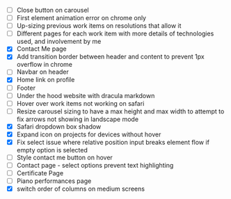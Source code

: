 - [ ] Close button on carousel
 - [ ] First element animation error on chrome only
- [ ] Up-sizing previous work items on resolutions that allow it
- [ ] Different pages for each work item with more details of technologies used, and involvement by me
- [x] Contact Me page
- [x] Add transition border between header and content to prevent 1px overflow in chrome
- [ ] Navbar on header
- [x] Home link on profile
- [ ] Footer
- [ ] Under the hood website with dracula markdown
- [ ] Hover over work items not working on safari
- [ ] Resize carousel sizing to have a max height and max width to attempt to fix arrows not showing in landscape mode
- [x] Safari dropdown box shadow
- [x] Expand icon on projects for devices without hover
- [x] Fix select issue where relative position input breaks element flow if empty option is selected
- [ ] Style contact me button on hover
- [ ] Contact page - select options prevent text highlighting
- [ ] Certificate Page
- [ ] Piano performances page
- [x] switch order of columns on medium screens